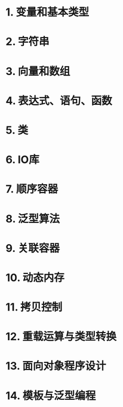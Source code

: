 # 1. 变量和基本类型

# 2. 字符串

# 3. 向量和数组

# 4. 表达式、语句、函数

# 5. 类

# 6. IO库
# 7. 顺序容器
# 8. 泛型算法
# 9. 关联容器
# 10. 动态内存
# 11. 拷贝控制

# 12. 重载运算与类型转换
# 13. 面向对象程序设计

# 14. 模板与泛型编程